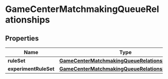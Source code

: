 

# GameCenterMatchmakingQueueRelationships


## Properties

| Name | Type | Description | Notes |
|------------ | ------------- | ------------- | -------------|
|**ruleSet** | [**GameCenterMatchmakingQueueRelationshipsRuleSet**](GameCenterMatchmakingQueueRelationshipsRuleSet.md) |  |  [optional] |
|**experimentRuleSet** | [**GameCenterMatchmakingQueueRelationshipsRuleSet**](GameCenterMatchmakingQueueRelationshipsRuleSet.md) |  |  [optional] |



